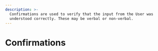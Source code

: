 ```yaml
---
description: >-
  Confirmations are used to verify that the input from the User was
  understood correctly. These may be verbal or non-verbal.
---
```


# Confirmations
